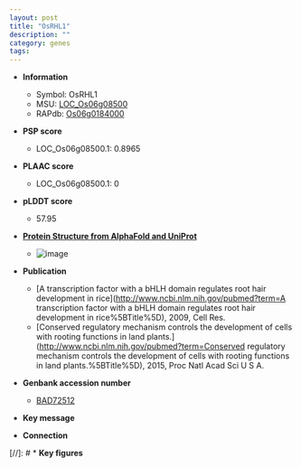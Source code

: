 ```yaml
---
layout: post
title: "OsRHL1"
description: ""
category: genes
tags: 
---
```


* **Information**  
    + Symbol: OsRHL1  
    + MSU: [LOC_Os06g08500](http://rice.plantbiology.msu.edu/cgi-bin/ORF_infopage.cgi?orf=LOC_Os06g08500)  
    + RAPdb: [Os06g0184000](http://rapdb.dna.affrc.go.jp/viewer/gbrowse_details/irgsp1?name=Os06g0184000)  

* **PSP score**  
    + LOC_Os06g08500.1: 0.8965 

* **PLAAC score**  
    + LOC_Os06g08500.1: 0 

* **pLDDT score**
    + 57.95

* **[Protein Structure from AlphaFold and UniProt](https://www.uniprot.org/uniprotkb/A0A0P0WTJ8/entry#structure)**
    + ![image](https://ricepsp.github.io/images/A/AF-A0A0P0WTJ8-F1.png)

* **Publication**  
    + [A transcription factor with a bHLH domain regulates root hair development in rice](http://www.ncbi.nlm.nih.gov/pubmed?term=A transcription factor with a bHLH domain regulates root hair development in rice%5BTitle%5D), 2009, Cell Res.
    + [Conserved regulatory mechanism controls the development of cells with rooting functions in land plants.](http://www.ncbi.nlm.nih.gov/pubmed?term=Conserved regulatory mechanism controls the development of cells with rooting functions in land plants.%5BTitle%5D), 2015, Proc Natl Acad Sci U S A.

* **Genbank accession number**  
    + [BAD72512](http://www.ncbi.nlm.nih.gov/nuccore/BAD72512)

* **Key message**  

* **Connection**  

[//]: # * **Key figures**  


